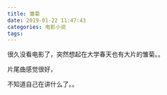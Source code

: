 ```yaml
---
title: 雏菊
date: 2019-01-22 11:47:43
categories: 电影小说
tags:
---
```


很久没看电影了，突然想起在大学春天也有大片的雏菊。。

片尾曲感觉很好，

不知道自己在讲什么了。。
